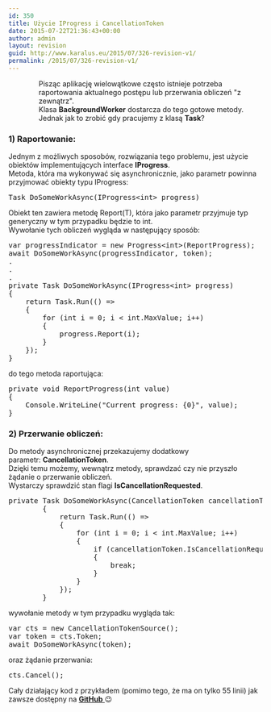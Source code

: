 ```yaml
---
id: 350
title: Użycie IProgress i CancellationToken
date: 2015-07-22T21:36:43+00:00
author: admin
layout: revision
guid: http://www.karalus.eu/2015/07/326-revision-v1/
permalink: /2015/07/326-revision-v1/
---
```

<p style="padding-left: 60px;">
  Pisząc aplikację wielowątkowe często istnieje potrzeba raportowania aktualnego postępu lub przerwania obliczeń "z zewnątrz".<br /> Klasa <strong>BackgroundWorker</strong> dostarcza do tego gotowe metody. Jednak jak to zrobić gdy pracujemy z klasą <strong>Task</strong>?
</p>

<!--more-->

### 

 

### 1) Raportowanie:

 

Jednym z możliwych sposobów, rozwiązania tego problemu, jest użycie obiektów implementujących interface **IProgress<T>**.  
Metoda, która ma wykonywać się asynchronicznie, jako parametr powinna przyjmować obiekty typu IProgress<T>:

<pre class="brush: csharp; title: ; notranslate" title="">Task DoSomeWorkAsync(IProgress&lt;int&gt; progress)
</pre>

Obiekt ten zawiera metodę Report(T), która jako parametr przyjmuje typ generyczny w tym przypadku będzie to int.  
Wywołanie tych obliczeń wygląda w następujący sposób:

<pre class="brush: csharp; title: ; notranslate" title="">var progressIndicator = new Progress&lt;int&gt;(ReportProgress);
await DoSomeWorkAsync(progressIndicator, token);
.
.
.
private Task DoSomeWorkAsync(IProgress&lt;int&gt; progress)
{
    return Task.Run(() =&gt;
    {
        for (int i = 0; i &lt; int.MaxValue; i++)
        {
            progress.Report(i);
        }
    });
}
</pre>

do tego metoda raportująca:

<pre class="brush: csharp; title: ; notranslate" title="">private void ReportProgress(int value)
{
    Console.WriteLine(&quot;Current progress: {0}&quot;, value);
}
</pre>

### 2) Przerwanie obliczeń:

 

Do metody asynchronicznej przekazujemy dodatkowy parametr: **CancellationToken**.  
Dzięki temu możemy, wewnątrz metody, sprawdzać czy nie przyszło żądanie o przerwanie obliczeń.  
Wystarczy sprawdzić stan flagi **IsCancellationRequested**.

<pre class="brush: csharp; title: ; notranslate" title="">private Task DoSomeWorkAsync(CancellationToken cancellationToken)
        {
            return Task.Run(() =&gt;
            {
                for (int i = 0; i &lt; int.MaxValue; i++)
                {
                    if (cancellationToken.IsCancellationRequested)
                    {
                        break;
                    }
                }
            });
        }
</pre>

wywołanie metody w tym przypadku wygląda tak:

<pre class="brush: csharp; title: ; notranslate" title="">var cts = new CancellationTokenSource();
var token = cts.Token;
await DoSomeWorkAsync(token);
</pre>

oraz żądanie przerwania:

<pre class="brush: csharp; title: ; notranslate" title="">cts.Cancel();
</pre>

Cały działający kod z przykładem (pomimo tego, że ma on tylko 55 linii) jak zawsze dostępny na <a href="https://github.com/RamzesBlog/IPorgressConsoleDemo" target="_blank"><strong>GitHub</strong> </a>😉